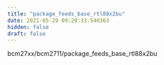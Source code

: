 ```yaml
---
title: "package_feeds_base_rtl88x2bu"
date: 2021-05-29 09:29:33.540363
hidden: false
draft: false
---
```


bcm27xx/bcm2711/package_feeds_base_rtl88x2bu

